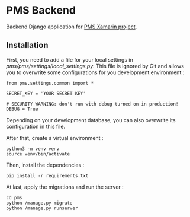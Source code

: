 # PMS Backend

Backend Django application for [PMS Xamarin project](https://github.com/HE-Arc/PMS).

## Installation

First, you need to add a file for your local settings in *pms/pms/settings/local_settings.py*. This file is ignored by Git and allows you to overwrite some configurations for you development environment :

```
from pms.settings.common import *

SECRET_KEY = 'YOUR SECRET KEY'

# SECURITY WARNING: don't run with debug turned on in production!
DEBUG = True
```

Depending on your development database, you can also overwrite its configuration in this file.

After that, create a virtual environment :

```
python3 -m venv venv
source venv/bin/activate
```

Then, install the dependencies :

```
pip install -r requirements.txt
```

At last, apply the migrations and run the server :

```
cd pms
python /manage.py migrate
python /manage.py runserver
```

